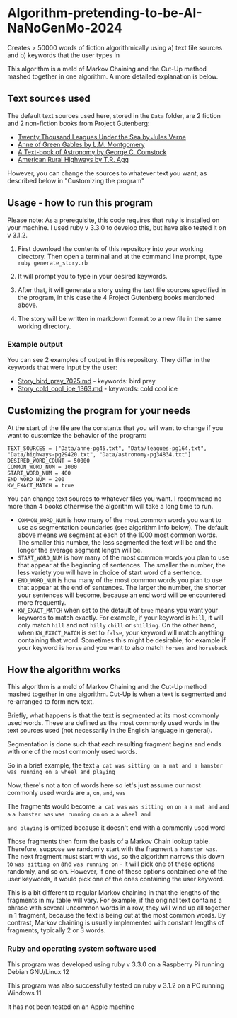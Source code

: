 # Algorithm-pretending-to-be-AI-NaNoGenMo-2024
Creates > 50000 words of fiction algorithmically using a) text file sources and b) keywords that the user types in

This algorithm is a meld of Markov Chaining and the Cut-Up method mashed together in one algorithm. A more detailed explanation is below.

## Text sources used

The default text sources used here, stored in the `Data` folder, are 2 fiction and 2 non-fiction books from Project Gutenberg:

- [Twenty Thousand Leagues Under the Sea by Jules Verne](https://www.gutenberg.org/ebooks/164)
- [Anne of Green Gables by L.M. Montgomery](https://www.gutenberg.org/ebooks/45)
- [A Text-book of Astronomy by George C. Comstock](https://www.gutenberg.org/ebooks/34834)
- [American Rural Highways by T.R. Agg](https://www.gutenberg.org/ebooks/29420)

However, you can change the sources to whatever text you want, as described below in "Customizing the program"

## Usage - how to run this program
Please note: As a prerequisite, this code requires that `ruby` is installed on your machine. I used ruby v 3.3.0 to develop this, but have also tested it on v 3.1.2.

1. First download the contents of this repository into your working directory. Then open a terminal and at the command line prompt, type `ruby generate_story.rb`

2. It will prompt you to type in your desired keywords. 

3. After that, it will generate a story using the text file sources specified in the program, in this case the 4 Project Gutenberg books mentioned above.

4. The story will be written in markdown format to a new file in the same working directory.

### Example output
You can see 2 examples of output in this repository. They differ in the keywords that were input by the user:

- [Story_bird_prey_7025.md](https://github.com/verachell/Algorithm-pretending-to-be-AI-NaNoGenMo-2024/blob/15428f573f22ba29c61dfbf8044ba07490925874/Example-output/Story_bird_prey_7025.md) - keywords: bird prey
- [Story_cold_cool_ice_1363.md](https://github.com/verachell/Algorithm-pretending-to-be-AI-NaNoGenMo-2024/blob/15428f573f22ba29c61dfbf8044ba07490925874/Example-output/Story_cold_cool_ice_1363.md) - keywords: cold cool ice

## Customizing the program for your needs
At the start of the file are the constants that you will want to change if you want to customize the behavior of the program:
```
TEXT_SOURCES = ["Data/anne-pg45.txt", "Data/leagues-pg164.txt", "Data/highways-pg29420.txt", "Data/astronomy-pg34834.txt"]
DESIRED_WORD_COUNT = 50000
COMMON_WORD_NUM = 1000
START_WORD_NUM = 400
END_WORD_NUM = 200
KW_EXACT_MATCH = true
```
You can change text sources to whatever files you want. I recommend no more than 4 books otherwise the algorithm will take a long time to run.

- `COMMON_WORD_NUM` is how many of the most common words you want to use as segmentation boundaries (see algorithm info below). The default above means we segment at each of the 1000 most common words. The smaller this number, the less segmented the text will be and the longer the average segment length will be.
- `START_WORD_NUM` is how many of the most common words you plan to use that appear at the beginning of sentences. The smaller the number, the less variety you will have in choice of start word of a sentence.
- `END_WORD_NUM` is how many of the most common words you plan to use that appear at the end of sentences. The larger the number, the shorter your sentences will become, because an end word will be encountered more frequently.
- `KW_EXACT_MATCH` when set to the default of `true` means you want your keywords to match exactly. For example, if your keyword is `hill`, it will only match `hill` and not `hilly` `chill` or `shilling`. On the other hand, when `KW_EXACT_MATCH` is set to `false`, your keyword will match anything containing that word. Sometimes this might be desirable, for example if your keyword is `horse` and you want to also match `horses` and `horseback`

## How the algorithm works

This algorithm is a meld of Markov Chaining and the Cut-Up method mashed together in one algorithm. Cut-Up is when a text is segmented and re-arranged to form new text.

Briefly, what happens is that the text is segmented at its most commonly used words. These are defined as the most commonly used words in the text sources used (not necessarily in the English language in general).

Segmentation is done such that each resulting fragment begins and ends with one of the most commonly used words.

So in a brief example, the text `a cat was sitting on a mat and a hamster was running on a wheel and playing`

Now, there's not a ton of words here so let's just assume our most commonly used words are `a`, `on`, `and`, `was`

The fragments would become:
`a cat was` `was sitting on` `on a` `a mat and` `and a` `a hamster was` `was running on` `on a` `a wheel and`

`and playing` is omitted because it doesn't end with a commonly used word

Those fragments then form the basis of a Markov Chain lookup table. Therefore, suppose we randomly start with the fragment `a hamster was`. The next fragment must start with `was`, so the algorithm narrows this down to `was sitting on` and `was running on` - it will pick one of these options randomly, and so on. However, if one of these options contained one of the user keywords, it would pick one of the ones containing the user keyword.

This is a bit different to regular Markov chaining in that the lengths of the fragments in my table will vary. For example, if the original text contains a phrase with several uncommon words in a row, they will wind up all together in 1 fragment, because the text is being cut at the most common words. By contrast, Markov chaining is usually implemented with constant lengths of fragments, typically 2 or 3 words.

### Ruby and operating system software used
This program was developed using ruby v 3.3.0 on a Raspberry Pi running Debian GNU/Linux 12

This program was also successfully tested on ruby v 3.1.2 on a PC running Windows 11

It has not been tested on an Apple machine
